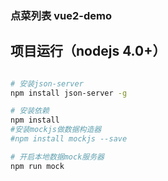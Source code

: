 ### 点菜列表 vue2-demo



## 项目运行（nodejs 4.0+）
``` bash

# 安装json-server 
npm install json-server -g 

# 安装依赖
npm install
#安装mockjs做数据构造器
#npm install mockjs --save

# 开启本地数据mock服务器
npm run mock


```